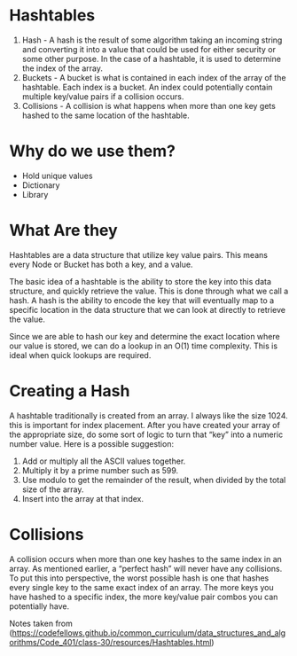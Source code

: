 # Hashtables

1. Hash - A hash is the result of some algorithm taking an incoming string and converting it into a value that could be used for either security or some other purpose. In the case of a hashtable, it is used to determine the index of the array.
2. Buckets - A bucket is what is contained in each index of the array of the hashtable. Each index is a bucket. An index could potentially contain multiple key/value pairs if a collision occurs.
3. Collisions - A collision is what happens when more than one key gets hashed to the same location of the hashtable.

# Why do we use them?
  - Hold unique values
  - Dictionary
  - Library

# What Are they
Hashtables are a data structure that utilize key value pairs. This means every Node or Bucket has both a key, and a value.

The basic idea of a hashtable is the ability to store the key into this data structure, and quickly retrieve the value. This is done through what we call a hash. A hash is the ability to encode the key that will eventually map to a specific location in the data structure that we can look at directly to retrieve the value.

Since we are able to hash our key and determine the exact location where our value is stored, we can do a lookup in an O(1) time complexity. This is ideal when quick lookups are required.

# Creating a Hash

A hashtable traditionally is created from an array. I always like the size 1024. this is important for index placement. After you have created your array of the appropriate size, do some sort of logic to turn that “key” into a numeric number value. Here is a possible suggestion:

1. Add or multiply all the ASCII values together.
2. Multiply it by a prime number such as 599.
3. Use modulo to get the remainder of the result, when divided by the total size of the array.
4. Insert into the array at that index.


# Collisions

A collision occurs when more than one key hashes to the same index in an array. As mentioned earlier, a “perfect hash” will never have any collisions. To put this into perspective, the worst possible hash is one that hashes every single key to the same exact index of an array. The more keys you have hashed to a specific index, the more key/value pair combos you can potentially have.


Notes taken from (https://codefellows.github.io/common_curriculum/data_structures_and_algorithms/Code_401/class-30/resources/Hashtables.html)



